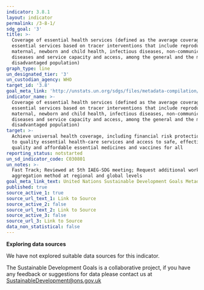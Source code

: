 ```yaml
---
indicator: 3.8.1
layout: indicator
permalink: /3-8-1/
sdg_goal: '3'
title: >-
  Coverage of essential health services (defined as the average coverage of
  essential services based on tracer interventions that include reproductive,
  maternal, newborn and child health, infectious diseases, non-communicable
  diseases and service capacity and access, among the general and the most
  disadvantaged population)
graph_type: line
un_designated_tier: '3'
un_custodian_agency: WHO
target_id: '3.8'
goal_meta_link: 'http://unstats.un.org/sdgs/files/metadata-compilation/Metadata-Goal-3.pdf'
indicator_name: >-
  Coverage of essential health services (defined as the average coverage of
  essential services based on tracer interventions that include reproductive,
  maternal, newborn and child health, infectious diseases, non-communicable
  diseases and service capacity and access, among the general and the most
  disadvantaged population)
target: >-
  Achieve universal health coverage, including financial risk protection, access
  to quality essential health-care services and access to safe, effective,
  quality and affordable essential medicines and vaccines for all
reporting_status: notstarted
un_sd_indicator_code: C030801
un_notes: >-
  Fast Track; Reviewed at 5th IAEG-SDG meeting; Request additional work on
  aggregation method at regional and global levels
goal_meta_link_text: United Nations Sustainable Development Goals Metadata (pdf 865kB)
published: true
source_active_1: true
source_url_text_1: Link to Source
source_active_2: false
source_url_text_2: Link to Source
source_active_3: false
source_url_3: Link to Source
data_non_statistical: false
---
```

**Exploring data sources**

We have not explored suitable data sources for this indicator. 

The Sustainable Development Goals is a collaborative project, if you have any feedback or suggestions for data please contact us at <SustainableDevelopment@ons.gov.uk>
